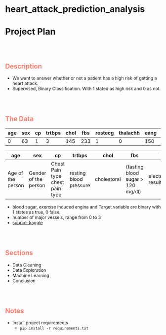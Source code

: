 # heart_attack_prediction_analysis

# Project Plan
<br>
<br>

## __<font color='salmon'> Description </font>__

* We want to answer whether or not a patient has a high risk of getting a heart attack.
* Supervised, Binary Classification. With 1 stated as high risk and 0 as not.

<br>
<br>

## __<font color='salmon'> The Data</font>__
| age | sex | cp | trtbps | chol | fbs | restecg | thalachh | exng | oldpeak | slp | caa | thall | output |	
| --- | --- | --- | --- | --- | --- | --- | --- | --- | --- | --- | --- | --- | --- |
|0	|63| 1	|3	|145|	233|	1	|0	|150|	0	|2.3	|0	|0	|1|	1|

| age | sex | cp | trtbps | chol | fbs | restecg | thalachh | exng | oldpeak | slp | caa | thall | output |	
| --- | --- | --- | --- | --- | --- | --- | --- | --- | --- | --- | --- | --- | --- |
| Age of the person | Gender of the person | Chest Pain type chest pain type | resting blood pressure | cholestoral | (fasting blood sugar > 120 mg/dl) | electrocardiographic results | max heart rate| exercise induced angina | Previous peak | Slope | number of major vessels (0-3) | Thal rate | Target variable |

* blood sugar, exercise induced angina and Target variable are binary with 1 states as true, 0 false.
* number of major vessels, range from 0 to 3
* [source: kaggle](https://www.kaggle.com/rashikrahmanpritom/heart-attack-analysis-prediction-dataset)
<br>
<br>

## __<font color='salmon'> Sections </font>__


* Data Cleaning
* Data Exploration
* Machine Learning
* Conclusion
<br>
<br>

## __<font color='salmon'> Notes</font>__
* Install project requirements
   * `pip install -r requirements.txt` 
